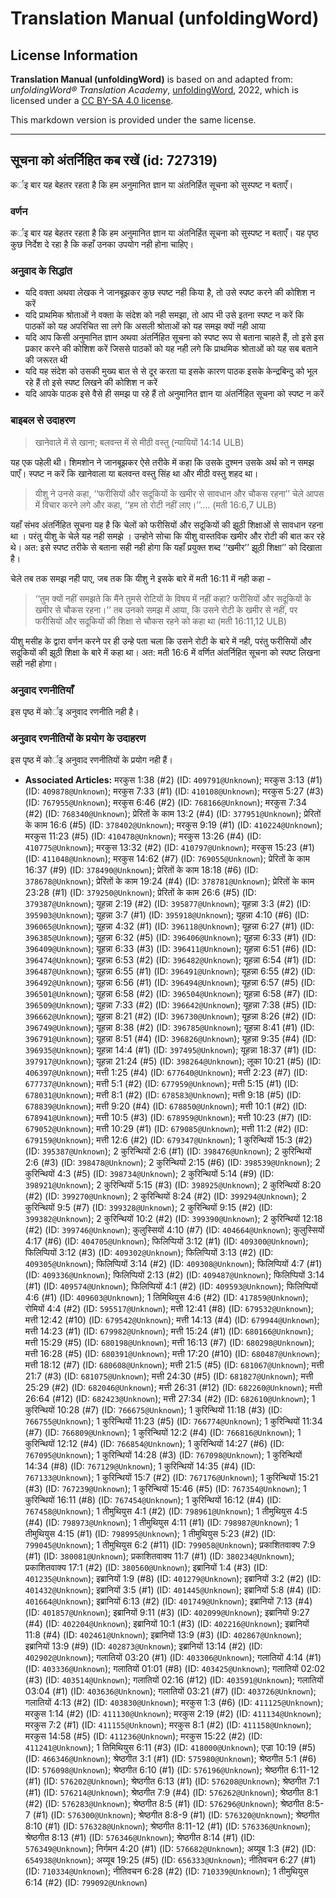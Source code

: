 # Translation Manual (unfoldingWord)

## License Information

**Translation Manual (unfoldingWord)** is based on and adapted from: _unfoldingWord® Translation Academy_, [unfoldingWord](https://unfoldingword.org/utw), 2022, which is licensed under a [CC BY-SA 4.0 license](https://creativecommons.org/licenses/by-sa/4.0/legalcode.en).

This markdown version is provided under the same license.



--------------------------------

## सूचना को अंतर्निहित कब रखें (id: 727319)

कर्इ बार यह बेहतर रहता है कि हम अनुमानित ज्ञान या अंतनिर्हित सूचना को सुस्पष्ट न बताएँ।

### वर्णन

कर्इ बार यह बेहतर रहता है कि हम अनुमानित ज्ञान या अंतनिर्हित सूचना को सुस्पष्ट न बताएँ। यह पृष्ठ कुछ निर्देश दे रहा है कि कहाँ उनका उपयोग नही होना चाहिए।

### अनुवाद के सिद्धांत

* यदि वक्ता अथवा लेखक ने जानबूझकर कुछ स्पष्ट नही किया है, तो उसे स्पष्ट करने की कोशिश न करें
* यदि प्राथमिक श्रोताओं ने वक्ता के संदेश को नही समझा, तो आप भी उसे इतना स्पष्ट न करें कि पाठकों को यह अपरिचित सा लगे कि असली श्रोताओं को यह समझ क्यों नही आया
* यदि आप किसी अनुमानित ज्ञान अथवा अंतर्निहित सूचना को स्पष्ट रूप से बताना चाहते हैं, तो इसे इस प्रकार करने की कोशिश करें जिससे पाठकों को यह नही लगे कि प्राथमिक श्रोताओं को यह सब बताने की जरूरत थी
* यदि यह संदेश को उसकी मुख्य बात से से दूर करता या इसके कारण पाठक इसके केन्द्रबिन्दु को भूल रहे हैं तो इसे स्पष्ट लिखने की कोशिश न करें
* यदि आपके पाठक इसे वैसे ही समझ पा रहे हैं तो अनुमानित ज्ञान या अंतर्निहित सूचना को स्पष्ट न करें

### बाइबल से उदाहरण

> खानेवाले में से खाना; बलवन्त में से मीठी वस्तु (न्यायियों 14:14 ULB)

यह एक पहेली थी। शिमशोन ने जानबूझकर ऐसे तरीके में कहा कि उसके दुश्मन उसके अर्थ को न समझ पाएँ। स्पष्ट न करें कि खानेवाला या बलवन्त वस्तु सिंह था और मीठी वस्तु शहद था।

> यीशु ने उनसे कहा, ‘‘फरीसियों और सदूकियों के खमीर से सावधान और चौकस रहना’’ चेले आपस में विचार करने लगे और कहा, ‘‘हम तो रोटी नहीं लाए।’’.... (मती 16:6,7 ULB)

यहाँ संभव अंतर्निहित सूचना यह है कि चेलों को फरीसियों और सदूकियों की झूठी शिक्षाओं से सावधान रहना था । परंतु यीशु के चेले यह नही समझे । उन्होने सोचा कि यीशु वास्तविक खमीर और रोटी की बात कर रहे थे। अत: इसे स्पष्ट तरीके से बताना सही नही होगा कि यहाँ प्रयुक्त शब्द ‘‘खमीर’’ झूठी शिक्षा’’ को दिखाता है।

चेले तब तक समझ नही पाए, जब तक कि यीशु ने इसके बारे में मती 16:11 में नही कहा \-

> ‘‘तुम क्यों नहीं समझते कि मैंने तुमसे रोटियों के विषय में नहीं कहा? फरीसियों और सदूकियों के खमीर से चौकस रहना।’’ तब उनको समझ में आया, कि उसने रोटी के खमीर से नहीं, पर फरीसियों और सदूकियों की शिक्षा से चौकस रहने को कहा था (मती 16:11,12 ULB)

यीशु मसीह के द्वारा वर्णन करने पर ही उन्हे पता चला कि उसने रोटी के बारे में नही, परंतु फरीसियों और सदूकियों की झूठी शिक्षा के बारे में कहा था। अत: मती 16:6 में वर्णित अंतर्निहित सूचना को स्पष्ट लिखना सही नही होगा।

### अनुवाद रणनीतियाँ

इस पृष्ठ में कोर्इ अनुवाद रणनीति नही है।

### अनुवाद रणनीतियों के प्रयोग के उदाहरण

इस पृष्ठ में कोर्इ अनुवाद रणनीतियों के प्रयोग नही हैं।

* **Associated Articles:** मरकुस 1:38 (#2) (ID: `409791@Unknown`); मरकुस 3:13 (#1) (ID: `409878@Unknown`); मरकुस 7:33 (#1) (ID: `410108@Unknown`); मरकुस 5:27 (#3) (ID: `767955@Unknown`); मरकुस 6:46 (#2) (ID: `768166@Unknown`); मरकुस 7:34 (#2) (ID: `768340@Unknown`); प्रेरितों के काम 13:2 (#4) (ID: `377951@Unknown`); प्रेरितों के काम 16:6 (#5) (ID: `378402@Unknown`); मरकुस 9:19 (#1) (ID: `410224@Unknown`); मरकुस 11:23 (#5) (ID: `410478@Unknown`); मरकुस 13:26 (#4) (ID: `410775@Unknown`); मरकुस 13:32 (#2) (ID: `410797@Unknown`); मरकुस 15:23 (#1) (ID: `411048@Unknown`); मरकुस 14:62 (#7) (ID: `769055@Unknown`); प्रेरितों के काम 16:37 (#9) (ID: `378490@Unknown`); प्रेरितों के काम 18:18 (#6) (ID: `378678@Unknown`); प्रेरितों के काम 19:24 (#4) (ID: `378781@Unknown`); प्रेरितों के काम 23:28 (#1) (ID: `379250@Unknown`); प्रेरितों के काम 26:6 (#5) (ID: `379387@Unknown`); यूहन्ना 2:19 (#2) (ID: `395877@Unknown`); यूहन्ना 3:3 (#2) (ID: `395903@Unknown`); यूहन्ना 3:7 (#1) (ID: `395918@Unknown`); यूहन्ना 4:10 (#6) (ID: `396065@Unknown`); यूहन्ना 4:32 (#1) (ID: `396118@Unknown`); यूहन्ना 6:27 (#1) (ID: `396385@Unknown`); यूहन्ना 6:32 (#5) (ID: `396406@Unknown`); यूहन्ना 6:33 (#1) (ID: `396409@Unknown`); यूहन्ना 6:33 (#3) (ID: `396411@Unknown`); यूहन्ना 6:51 (#6) (ID: `396474@Unknown`); यूहन्ना 6:53 (#2) (ID: `396482@Unknown`); यूहन्ना 6:54 (#1) (ID: `396487@Unknown`); यूहन्ना 6:55 (#1) (ID: `396491@Unknown`); यूहन्ना 6:55 (#2) (ID: `396492@Unknown`); यूहन्ना 6:56 (#1) (ID: `396494@Unknown`); यूहन्ना 6:57 (#5) (ID: `396501@Unknown`); यूहन्ना 6:58 (#2) (ID: `396504@Unknown`); यूहन्ना 6:58 (#7) (ID: `396509@Unknown`); यूहन्ना 7:33 (#2) (ID: `396642@Unknown`); यूहन्ना 7:38 (#5) (ID: `396662@Unknown`); यूहन्ना 8:21 (#2) (ID: `396730@Unknown`); यूहन्ना 8:26 (#2) (ID: `396749@Unknown`); यूहन्ना 8:38 (#2) (ID: `396785@Unknown`); यूहन्ना 8:41 (#1) (ID: `396791@Unknown`); यूहन्ना 8:51 (#4) (ID: `396826@Unknown`); यूहन्ना 9:35 (#4) (ID: `396935@Unknown`); यूहन्ना 14:4 (#1) (ID: `397495@Unknown`); यूहन्ना 18:37 (#1) (ID: `397917@Unknown`); यूहन्ना 21:24 (#5) (ID: `398264@Unknown`); लूका 10:21 (#5) (ID: `406397@Unknown`); मत्ती 1:25 (#4) (ID: `677640@Unknown`); मत्ती 2:23 (#7) (ID: `677737@Unknown`); मत्ती 5:1 (#2) (ID: `677959@Unknown`); मत्ती 5:15 (#1) (ID: `678031@Unknown`); मत्ती 8:1 (#2) (ID: `678583@Unknown`); मत्ती 9:18 (#5) (ID: `678839@Unknown`); मत्ती 9:20 (#4) (ID: `678850@Unknown`); मत्ती 10:1 (#2) (ID: `678941@Unknown`); मत्ती 10:5 (#3) (ID: `678959@Unknown`); मत्ती 10:23 (#7) (ID: `679052@Unknown`); मत्ती 10:29 (#1) (ID: `679085@Unknown`); मत्ती 11:2 (#2) (ID: `679159@Unknown`); मत्ती 12:6 (#2) (ID: `679347@Unknown`); 1 कुरिन्थियों 15:3 (#2) (ID: `395387@Unknown`); 2 कुरिन्थियों 2:6 (#1) (ID: `398476@Unknown`); 2 कुरिन्थियों 2:6 (#3) (ID: `398478@Unknown`); 2 कुरिन्थियों 2:15 (#6) (ID: `398539@Unknown`); 2 कुरिन्थियों 4:3 (#5) (ID: `398734@Unknown`); 2 कुरिन्थियों 5:14 (#9) (ID: `398921@Unknown`); 2 कुरिन्थियों 5:15 (#3) (ID: `398925@Unknown`); 2 कुरिन्थियों 8:20 (#2) (ID: `399270@Unknown`); 2 कुरिन्थियों 8:24 (#2) (ID: `399294@Unknown`); 2 कुरिन्थियों 9:5 (#7) (ID: `399328@Unknown`); 2 कुरिन्थियों 9:15 (#2) (ID: `399382@Unknown`); 2 कुरिन्थियों 10:2 (#2) (ID: `399390@Unknown`); 2 कुरिन्थियों 12:18 (#2) (ID: `399746@Unknown`); कुलुस्सियों 4:10 (#7) (ID: `404664@Unknown`); कुलुस्सियों 4:17 (#6) (ID: `404705@Unknown`); फिलिप्पियों 3:12 (#1) (ID: `409300@Unknown`); फिलिप्पियों 3:12 (#3) (ID: `409302@Unknown`); फिलिप्पियों 3:13 (#2) (ID: `409305@Unknown`); फिलिप्पियों 3:14 (#2) (ID: `409308@Unknown`); फिलिप्पियों 4:7 (#1) (ID: `409336@Unknown`); फिलिप्पियों 2:13 (#2) (ID: `409487@Unknown`); फिलिप्पियों 3:14 (#1) (ID: `409574@Unknown`); फिलिप्पियों 4:1 (#2) (ID: `409593@Unknown`); फिलिप्पियों 4:6 (#1) (ID: `409603@Unknown`); 1 तिमिथियुस 4:6 (#2) (ID: `417859@Unknown`); रोमियों 4:4 (#2) (ID: `595517@Unknown`); मत्ती  12:41 (#8) (ID: `679532@Unknown`); मत्ती 12:42 (#10) (ID: `679542@Unknown`); मत्ती 14:13 (#4) (ID: `679944@Unknown`); मत्ती 14:23 (#1) (ID: `679982@Unknown`); मत्ती 15:24 (#1) (ID: `680166@Unknown`); मत्ती 15:29 (#5) (ID: `680198@Unknown`); मत्ती 16:13 (#7) (ID: `680298@Unknown`); मत्ती 16:28 (#5) (ID: `680391@Unknown`); मत्ती 17:20 (#10) (ID: `680487@Unknown`); मत्ती 18:12 (#7) (ID: `680608@Unknown`); मत्ती 21:5 (#5) (ID: `681067@Unknown`); मत्ती 21:7 (#3) (ID: `681075@Unknown`); मत्ती 24:30 (#5) (ID: `681827@Unknown`); मत्ती 25:29 (#2) (ID: `682046@Unknown`); मत्ती 26:31 (#12) (ID: `682260@Unknown`); मत्ती 26:64 (#12) (ID: `682423@Unknown`); मत्ती 27:34 (#2) (ID: `682610@Unknown`); 1 कुरिन्थियों 10:28 (#7) (ID: `766675@Unknown`); 1 कुरिन्थियों 11:18 (#3) (ID: `766755@Unknown`); 1 कुरिन्थियों 11:23 (#5) (ID: `766774@Unknown`); 1 कुरिन्थियों 11:34 (#7) (ID: `766809@Unknown`); 1 कुरिन्थियों 12:2 (#4) (ID: `766816@Unknown`); 1 कुरिन्थियों 12:12 (#4) (ID: `766854@Unknown`); 1 कुरिन्थियों 14:27 (#6) (ID: `767095@Unknown`); 1 कुरिन्थियों 14:28 (#3) (ID: `767098@Unknown`); 1 कुरिन्थियों 14:34 (#8) (ID: `767129@Unknown`); 1 कुरिन्थियों 14:35 (#4) (ID: `767133@Unknown`); 1 कुरिन्थियों 15:7 (#2) (ID: `767176@Unknown`); 1 कुरिन्थियों 15:21 (#3) (ID: `767239@Unknown`); 1 कुरिन्थियों 15:46 (#5) (ID: `767354@Unknown`); 1 कुरिन्थियों 16:11 (#8) (ID: `767454@Unknown`); 1 कुरिन्थियों 16:12 (#4) (ID: `767458@Unknown`); 1 तीमुथियुस 4:1 (#2) (ID: `798961@Unknown`); 1 तीमुथियुस 4:5 (#4) (ID: `798973@Unknown`); 1 तीमुथियुस 4:11 (#1) (ID: `798987@Unknown`); 1 तीमुथियुस 4:15 (#1) (ID: `798995@Unknown`); 1 तीमुथियुस 5:23 (#2) (ID: `799045@Unknown`); 1 तीमुथियुस 6:2 (#11) (ID: `799058@Unknown`); प्रकाशितवाक्य 7:9 (#1) (ID: `380081@Unknown`); प्रकाशितवाक्य 11:7 (#1) (ID: `380234@Unknown`); प्रकाशितवाक्य 17:1 (#2) (ID: `380560@Unknown`); इब्रानियों 1:4 (#3) (ID: `401235@Unknown`); इब्रानियों 1:9 (#8) (ID: `401279@Unknown`); इब्रानियों 3:2 (#2) (ID: `401432@Unknown`); इब्रानियों 3:5 (#1) (ID: `401445@Unknown`); इब्रानियों 5:8 (#4) (ID: `401664@Unknown`); इब्रानियों 6:13 (#2) (ID: `401749@Unknown`); इब्रानियों 7:13 (#4) (ID: `401857@Unknown`); इब्रानियों 9:11 (#3) (ID: `402099@Unknown`); इब्रानियों 9:27 (#4) (ID: `402204@Unknown`); इब्रानियों 10:1 (#3) (ID: `402216@Unknown`); इब्रानियों 11:8 (#4) (ID: `402461@Unknown`); इब्रानियों 13:9 (#3) (ID: `402867@Unknown`); इब्रानियों 13:9 (#9) (ID: `402873@Unknown`); इब्रानियों 13:14 (#2) (ID: `402902@Unknown`); गलातियों 03:20 (#1) (ID: `403306@Unknown`); गलातियों 4:14 (#1) (ID: `403336@Unknown`); गलातियों 01:01 (#8) (ID: `403425@Unknown`); गलातियों 02:02 (#3) (ID: `403514@Unknown`); गलातियों 02:16 (#12) (ID: `403591@Unknown`); गलातियों 03:04 (#1) (ID: `403636@Unknown`); गलातियों 03:21 (#7) (ID: `403726@Unknown`); गलातियों 4:13 (#2) (ID: `403830@Unknown`); मरकुस 1:3 (#6) (ID: `411125@Unknown`); मरकुस 1:14 (#2) (ID: `411130@Unknown`); मरकुस 2:19 (#2) (ID: `411134@Unknown`); मरकुस 7:2 (#1) (ID: `411155@Unknown`); मरकुस 8:1 (#2) (ID: `411158@Unknown`); मरकुस 14:58 (#5) (ID: `411236@Unknown`); मरकुस 15:22 (#2) (ID: `411241@Unknown`); 1 तिमिथियुस 6:11 (#3) (ID: `418000@Unknown`); एज्रा 10:19 (#5) (ID: `466346@Unknown`); श्रेष्ठगीत 3:1 (#1) (ID: `575980@Unknown`); श्रेष्ठगीत 5:1 (#6) (ID: `576098@Unknown`); श्रेष्ठगीत 6:10 (#1) (ID: `576196@Unknown`); श्रेष्ठगीत 6:11-12 (#1) (ID: `576202@Unknown`); श्रेष्ठगीत 6:13 (#1) (ID: `576208@Unknown`); श्रेष्ठगीत 7:1 (#1) (ID: `576214@Unknown`); श्रेष्ठगीत 7:9 (#4) (ID: `576262@Unknown`); श्रेष्ठगीत 8:1 (#2) (ID: `576283@Unknown`); श्रेष्ठगीत 8:5 (#1) (ID: `576296@Unknown`); श्रेष्ठगीत 8:5-7 (#1) (ID: `576300@Unknown`); श्रेष्ठगीत 8:8-9 (#1) (ID: `576320@Unknown`); श्रेष्ठगीत 8:10 (#1) (ID: `576328@Unknown`); श्रेष्ठगीत 8:11-12 (#1) (ID: `576336@Unknown`); श्रेष्ठगीत 8:13 (#1) (ID: `576346@Unknown`); श्रेष्ठगीत 8:14 (#1) (ID: `576349@Unknown`); निर्गमन 4:20 (#1) (ID: `576682@Unknown`); अय्यूब 1:3 (#2) (ID: `654938@Unknown`); अय्यूब 19:25 (#5) (ID: `656333@Unknown`); नीतिवचन 6:27 (#1) (ID: `710334@Unknown`); नीतिवचन 6:28 (#2) (ID: `710339@Unknown`); 1 तीमुथियुस 6:14 (#2) (ID: `799092@Unknown`)

